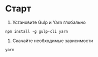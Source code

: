 # Старт
1) Установите Gulp и Yarn глобально 
```
npm install -g gulp-cli yarn
```
1) Скачайте необходимые зависимости 
```
yarn
```